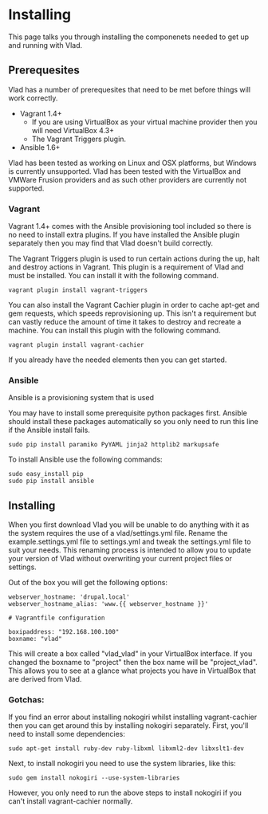 # Installing

This page talks you through installing the componenets needed to get up and running with Vlad.

## Prerequesites

Vlad has a number of prerequesites that need to be met before things will work correctly.

- Vagrant 1.4+
    - If you are using VirtualBox as your virtual machine provider then you will need VirtualBox 4.3+
    - The Vagrant Triggers plugin.
- Ansible 1.6+

Vlad has been tested as working on Linux and OSX platforms, but Windows is currently unsupported. Vlad has been tested
 with the VirtualBox and VMWare Frusion providers and as such other providers are currently not supported.

### Vagrant

Vagrant 1.4+ comes with the Ansible provisioning tool included so there is no need to install extra plugins. If you 
have installed the Ansible plugin separately then you may find that Vlad doesn't build correctly.

The Vagrant Triggers plugin is used to run certain actions during the up, halt and destroy actions in Vagrant. This 
plugin is a requirement of Vlad and must be installed. You can install it with the following command.

    vagrant plugin install vagrant-triggers

You can also install the Vagrant Cachier plugin in order to cache apt-get and gem requests, which speeds reprovisioning 
up. This isn't a requirement but can vastly reduce the amount of time it takes to destroy and recreate a machine. You 
can install this plugin with the following command.

    vagrant plugin install vagrant-cachier

If you already have the needed elements then you can get started.

### Ansible

Ansible is a provisioning system that is used 

You may have to install some prerequisite python packages first. Ansible should install these packages automatically so
 you only need to run this line if the Ansible install fails.

    sudo pip install paramiko PyYAML jinja2 httplib2 markupsafe

To install Ansible use the following commands:

    sudo easy_install pip
    sudo pip install ansible



## Installing

When you first download Vlad you will be unable to do anything with it as the system requires the use of a 
vlad/settings.yml file. Rename the example.settings.yml file to settings.yml and tweak the settings.yml file to 
suit your needs. This renaming process is intended to allow you to update your version of Vlad without overwriting 
your current project files or settings.

Out of the box you will get the following options:

    webserver_hostname: 'drupal.local'
    webserver_hostname_alias: 'www.{{ webserver_hostname }}'

    # Vagrantfile configuration

    boxipaddress: "192.168.100.100"
    boxname: "vlad"

This will create a box called "vlad_vlad" in your VirtualBox interface. If you changed the boxname to "project" then 
the box name will be "project_vlad". This allows you to see at a glance what projects you have in VirtualBox that are 
derived from Vlad.

### Gotchas:

If you find an error about installing nokogiri whilst installing vagrant-cachier then you can get around this by 
installing nokogiri separately. First, you'll need to install some dependencies:

    sudo apt-get install ruby-dev ruby-libxml libxml2-dev libxslt1-dev
    
Next, to install nokogiri you need to use the system libraries, like this:

    sudo gem install nokogiri --use-system-libraries

However, you only need to run the above steps to install nokogiri if you can't install vagrant-cachier normally.